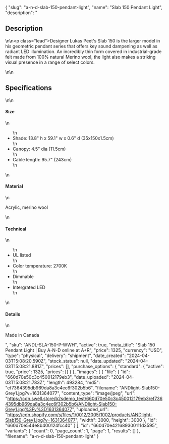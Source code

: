 {
  "slug": "a-n-d-slab-150-pendant-light",
  "name": "Slab 150 Pendant Light",
  "description": "<h2>Description</h2>\n<!-- split -->\n<p class=\"lead\">Designer Lukas Peet's Slab 150 is the larger model in his geometric pendant series that offers key sound dampening as well as radiant LED illumination. An incredibly thin form covered in industrial-grade felt made from 100% natural Merino wool, the light also makes a striking visual presence in a range of select colors.</p>\n<!-- split -->\n<h2>Specifications</h2>\n<!-- split -->\n<h4>Size</h4>\n<ul>\n<li>Shade: 13.8\" h x 59.1\" w x 0.6\" d (35x150x1.5cm)</li>\n<li>Canopy: 4.5\" dia (11.5cm)</li>\n<li>Cable length: 95.7\" (243cm)</li>\n</ul>\n<h4>Material</h4>\n<p>Acrylic, merino wool</p>\n<h4>Technical</h4>\n<ul>\n<li>UL listed</li>\n<li>Color temperature: 2700K</li>\n<li>Dimmable</li>\n<li>Intergrated LED</li>\n</ul>\n<h4>Details</h4>\n<p>Made in Canada</p>",
  "sku": "ANDL-SLA-150-P-WWH",
  "active": true,
  "meta_title": "Slab 150 Pendant Light | Buy A-N-D online at A+R",
  "price": 1325,
  "currency": "USD",
  "type": "physical",
  "delivery": "shipment",
  "date_created": "2024-04-03T15:08:20.590Z",
  "stock_status": null,
  "date_updated": "2024-04-03T15:08:21.881Z",
  "prices": [],
  "purchase_options": {
    "standard": {
      "active": true,
      "price": 1325,
      "prices": []
    }
  },
  "images": [
    {
      "file": {
        "id": "660d70e50c3c450012179eb3",
        "date_uploaded": "2024-04-03T15:08:21.783Z",
        "length": 493284,
        "md5": "ef7364395db969da8a3c4ec6f302b5b6",
        "filename": "ANDlight-Slab150-Grey1.jpg?v=1631364077",
        "content_type": "image/jpeg",
        "url": "https://cdn.swell.store/b2sdemo_test/660d70e50c3c450012179eb3/ef7364395db969da8a3c4ec6f302b5b6/ANDlight-Slab150-Grey1.jpg%3Fv%3D1631364077",
        "uploaded_url": "https://cdn.shopify.com/s/files/1/0012/2005/1002/products/ANDlight-Slab150-Grey1.jpg?v=1631364077",
        "width": 3000,
        "height": 3000
      },
      "id": "660d70e544e8b400124fcc40"
    }
  ],
  "id": "660d70e421689300111d3595",
  "variants": {
    "count": 0,
    "page_count": 1,
    "page": 1,
    "results": []
  },
  "filename": "a-n-d-slab-150-pendant-light"
}